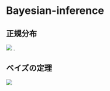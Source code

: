 # Bayesian-inference
## 正規分布
<img src="https://latex.codecogs.com/gif.latex?\mathcal&space;N(x&space;|&space;\mu&space;,&space;\sigma^{2})&space;=&space;\frac{1}{\sqrt{2\pi&space;\sigma^{2}}}&space;\exp\left\{&space;-\frac{1}{2\sigma^{2}}(x&space;-&space;\mu)^{2}\right\}"/> .
## ベイズの定理
<img src="https://latex.codecogs.com/gif.latex?\mathrm&space;P(\mu&space;|&space;\mathbf&space;x)&space;=&space;\frac{\mathrm&space;P(\mathbf&space;x&space;|&space;\mu)&space;\mathrm&space;P(\mu)}{\mathrm&space;P(\mathbf&space;x)}&space;=&space;\frac{\mathrm&space;P(\mathbf&space;x&space;|&space;\mu)}{\int_{\mu}&space;\mathrm&space;P(\mathbf&space;x&space;|&space;\mu)}&space;\mathrm&space;P(\mu)&space;\quad&space;\cdots&space;(1)"/>
